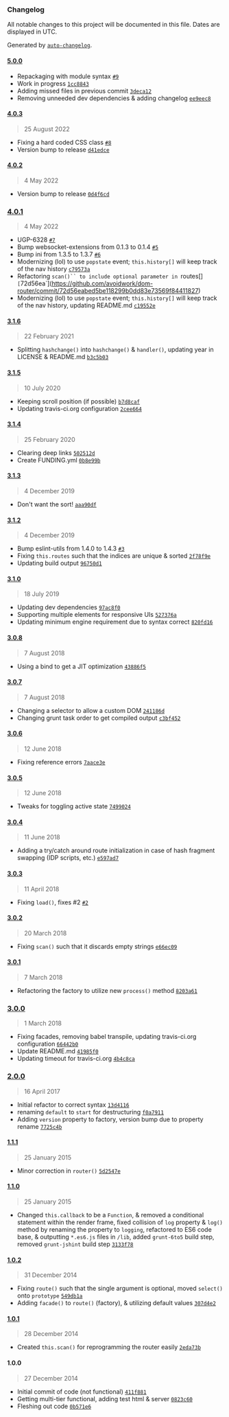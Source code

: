 ### Changelog

All notable changes to this project will be documented in this file. Dates are displayed in UTC.

Generated by [`auto-changelog`](https://github.com/CookPete/auto-changelog).

#### [5.0.0](https://github.com/avoidwork/dom-router/compare/4.0.3...5.0.0)

- Repackaging with module syntax [`#9`](https://github.com/avoidwork/dom-router/pull/9)
- Work in progress [`1cc8843`](https://github.com/avoidwork/dom-router/commit/1cc8843e9cb5a939943ddba19229b5f2510b3ddf)
- Adding missed files in previous commit [`3deca12`](https://github.com/avoidwork/dom-router/commit/3deca1212e4c748aed63e8bad4bf586ed0b569b6)
- Removing unneeded dev dependencies & adding changelog [`ee9eec8`](https://github.com/avoidwork/dom-router/commit/ee9eec85cdcd95abc4260f06872fdf3e85f1e7e6)

#### [4.0.3](https://github.com/avoidwork/dom-router/compare/4.0.2...4.0.3)

> 25 August 2022

- Fixing a hard coded CSS class [`#8`](https://github.com/avoidwork/dom-router/pull/8)
- Version bump to release [`d41edce`](https://github.com/avoidwork/dom-router/commit/d41edce5338eedfa60b6b92b7c72e5877ce6132d)

#### [4.0.2](https://github.com/avoidwork/dom-router/compare/4.0.1...4.0.2)

> 4 May 2022

- Version bump to release [`0d4f6cd`](https://github.com/avoidwork/dom-router/commit/0d4f6cd2a54a62237ced4defc46756e413bd510d)

### [4.0.1](https://github.com/avoidwork/dom-router/compare/3.1.6...4.0.1)

> 4 May 2022

- UGP-6328 [`#7`](https://github.com/avoidwork/dom-router/pull/7)
- Bump websocket-extensions from 0.1.3 to 0.1.4 [`#5`](https://github.com/avoidwork/dom-router/pull/5)
- Bump ini from 1.3.5 to 1.3.7 [`#6`](https://github.com/avoidwork/dom-router/pull/6)
- Modernizing (lol) to use `popstate` event; `this.history[]` will keep track of the nav history [`c79573a`](https://github.com/avoidwork/dom-router/commit/c79573accb7ff7f8119058b3b9dc4e916478007f)
- Refactoring `scan()`` to include optional parameter in `routes[]` [`72d56ea`](https://github.com/avoidwork/dom-router/commit/72d56eabed5be118299b0dd83e73569f84411827)
- Modernizing (lol) to use `popstate` event; `this.history[]` will keep track of the nav history, updating README.md [`c19552e`](https://github.com/avoidwork/dom-router/commit/c19552e9284c9e10c3042fa70c3706746c912859)

#### [3.1.6](https://github.com/avoidwork/dom-router/compare/3.1.5...3.1.6)

> 22 February 2021

- Splitting `hashchange()` into `hashchange()` & `handler()`, updating year in LICENSE & README.md [`b3c5b03`](https://github.com/avoidwork/dom-router/commit/b3c5b0345de264f72ae591a5f71f6cf1fc44c98d)

#### [3.1.5](https://github.com/avoidwork/dom-router/compare/3.1.4...3.1.5)

> 10 July 2020

- Keeping scroll position (if possible) [`b7d8caf`](https://github.com/avoidwork/dom-router/commit/b7d8caf7dcfbe412b1639fbb79cd71444d14cdf7)
- Updating travis-ci.org configuration [`2cee664`](https://github.com/avoidwork/dom-router/commit/2cee6641c7e4e33515f558a6661ea0e987fc348d)

#### [3.1.4](https://github.com/avoidwork/dom-router/compare/3.1.3...3.1.4)

> 25 February 2020

- Clearing deep links [`502512d`](https://github.com/avoidwork/dom-router/commit/502512d370cf487a877dd680b865842545e8b505)
- Create FUNDING.yml [`0b8e99b`](https://github.com/avoidwork/dom-router/commit/0b8e99b01bc603954d303c4a3d06883136931767)

#### [3.1.3](https://github.com/avoidwork/dom-router/compare/3.1.2...3.1.3)

> 4 December 2019

- Don't want the sort! [`aaa90df`](https://github.com/avoidwork/dom-router/commit/aaa90dfb6ddd7e394579a0235826b61e48e162a9)

#### [3.1.2](https://github.com/avoidwork/dom-router/compare/3.1.0...3.1.2)

> 4 December 2019

- Bump eslint-utils from 1.4.0 to 1.4.3 [`#3`](https://github.com/avoidwork/dom-router/pull/3)
- Fixing `this.routes` such that the indices are unique & sorted [`2f78f9e`](https://github.com/avoidwork/dom-router/commit/2f78f9e13ff1d2d490a5bb9e27eb1dd9cde4e3bb)
- Updating build output [`96750d1`](https://github.com/avoidwork/dom-router/commit/96750d1774d86411d78289cf700fbdd4c039d0ad)

#### [3.1.0](https://github.com/avoidwork/dom-router/compare/3.0.8...3.1.0)

> 18 July 2019

- Updating dev dependencies [`97ac8f0`](https://github.com/avoidwork/dom-router/commit/97ac8f09ab8b72791294261d03faad0f42798ad8)
- Supporting multiple elements for responsive UIs [`527376a`](https://github.com/avoidwork/dom-router/commit/527376adff20b642955f3d3a7093b5c2fbddb02c)
- Updating minimum engine requirement due to syntax correct [`820fd16`](https://github.com/avoidwork/dom-router/commit/820fd164cf7d394f69bdc3f041a422e419c70566)

#### [3.0.8](https://github.com/avoidwork/dom-router/compare/3.0.7...3.0.8)

> 7 August 2018

- Using a bind to get a JIT optimization [`43886f5`](https://github.com/avoidwork/dom-router/commit/43886f5120fe56a7673a84eddd5e30e28680d1a5)

#### [3.0.7](https://github.com/avoidwork/dom-router/compare/3.0.6...3.0.7)

> 7 August 2018

- Changing a selector to allow a custom DOM [`241186d`](https://github.com/avoidwork/dom-router/commit/241186d666e4cb908b42940d3ab5d1fb485edc0d)
- Changing grunt task order to get compiled output [`c3bf452`](https://github.com/avoidwork/dom-router/commit/c3bf45217db73feb026bde218a12f757c5be3236)

#### [3.0.6](https://github.com/avoidwork/dom-router/compare/3.0.5...3.0.6)

> 12 June 2018

- Fixing reference errors [`7aace3e`](https://github.com/avoidwork/dom-router/commit/7aace3eabac31b1ac9df61d79a6763540d6a9f37)

#### [3.0.5](https://github.com/avoidwork/dom-router/compare/3.0.4...3.0.5)

> 12 June 2018

- Tweaks for toggling active state [`7499024`](https://github.com/avoidwork/dom-router/commit/749902427388dfd51808874ae2d6fa5c9a64a8b5)

#### [3.0.4](https://github.com/avoidwork/dom-router/compare/3.0.3...3.0.4)

> 11 June 2018

- Adding a try/catch around route initialization in case of hash fragment swapping (IDP scripts, etc.) [`e597ad7`](https://github.com/avoidwork/dom-router/commit/e597ad7a9334ab3d56efeceb4a41628379948f02)

#### [3.0.3](https://github.com/avoidwork/dom-router/compare/3.0.2...3.0.3)

> 11 April 2018

- Fixing `load()`, fixes #2 [`#2`](https://github.com/avoidwork/dom-router/issues/2)

#### [3.0.2](https://github.com/avoidwork/dom-router/compare/3.0.1...3.0.2)

> 20 March 2018

- Fixing `scan()` such that it discards empty strings [`e66ec09`](https://github.com/avoidwork/dom-router/commit/e66ec09ef46f98b2e16a07cbe8f4911c80aeb6dd)

#### [3.0.1](https://github.com/avoidwork/dom-router/compare/3.0.0...3.0.1)

> 7 March 2018

- Refactoring the factory to utilize new `process()` method [`8203a61`](https://github.com/avoidwork/dom-router/commit/8203a613f2efd7af540baf4071711df37af297b4)

### [3.0.0](https://github.com/avoidwork/dom-router/compare/2.0.0...3.0.0)

> 1 March 2018

- Fixing facades, removing babel transpile, updating travis-ci.org configuration [`66442b0`](https://github.com/avoidwork/dom-router/commit/66442b0f48ab65cadad24e0df39753abd8ed5f2c)
- Update README.md [`41985f0`](https://github.com/avoidwork/dom-router/commit/41985f0051666d6b4511908ca34c8a56d5665851)
- Updating timeout for travis-ci.org [`4b4c8ca`](https://github.com/avoidwork/dom-router/commit/4b4c8ca03685843910a5fae8564c94bcea13f6d7)

### [2.0.0](https://github.com/avoidwork/dom-router/compare/1.1.1...2.0.0)

> 16 April 2017

- Initial refactor to correct syntax [`13d4116`](https://github.com/avoidwork/dom-router/commit/13d4116e24e31e7ea500dc79cf79ab0ff07e2074)
- renaming `default` to `start` for destructuring [`f0a7911`](https://github.com/avoidwork/dom-router/commit/f0a7911528b88bde9c215dbeecb14265c2ab1864)
- Adding `version` property to factory, version bump due to property rename [`7725c4b`](https://github.com/avoidwork/dom-router/commit/7725c4bfc8c65ea7894546cf5817660085593d55)

#### [1.1.1](https://github.com/avoidwork/dom-router/compare/1.1.0...1.1.1)

> 25 January 2015

- Minor correction in `router()` [`5d2547e`](https://github.com/avoidwork/dom-router/commit/5d2547e48141f07b0c79aa6c08328935c4b8456f)

#### [1.1.0](https://github.com/avoidwork/dom-router/compare/1.0.2...1.1.0)

> 25 January 2015

- Changed `this.callback` to be a `Function`, & removed a conditional statement within the render frame, fixed collision of `log` property & `log()` method by renaming the property to `logging`, refactored to ES6 code base, & outputting `*.es6.js` files in `/lib`, added `grunt-6to5` build step, removed `grunt-jshint` build step [`3133f78`](https://github.com/avoidwork/dom-router/commit/3133f7822dd7ade416d85101f55ab80cbd10b2ed)

#### [1.0.2](https://github.com/avoidwork/dom-router/compare/1.0.1...1.0.2)

> 31 December 2014

- Fixing `route()` such that the single argument is optional, moved `select()` onto `prototype` [`549db1a`](https://github.com/avoidwork/dom-router/commit/549db1a439c9ab912619488fb0fa977003cacdd3)
- Adding `facade()` to `route()` (factory), & utilizing default values [`307d4e2`](https://github.com/avoidwork/dom-router/commit/307d4e2760a807c4764d89b7d54ab0a536935eed)

#### [1.0.1](https://github.com/avoidwork/dom-router/compare/1.0.0...1.0.1)

> 28 December 2014

- Created `this.scan()` for reprogramming the router easily [`2eda73b`](https://github.com/avoidwork/dom-router/commit/2eda73b6d54001b1671d63958561a51334a82f79)

#### 1.0.0

> 27 December 2014

- Initial commit of code (not functional) [`411f881`](https://github.com/avoidwork/dom-router/commit/411f8819028c8147e5ae2e1cb9c82e79729c3924)
- Getting multi-tier functional, adding test html & server [`0823c60`](https://github.com/avoidwork/dom-router/commit/0823c60242789a72ca0354fd1af46b90e9c685df)
- Fleshing out code [`0b571e6`](https://github.com/avoidwork/dom-router/commit/0b571e6ab793b9c94d2656935c64278127f4614d)
